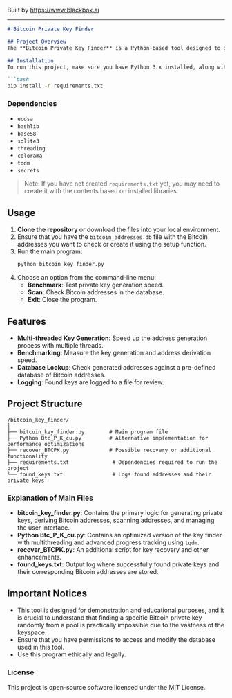 
Built by https://www.blackbox.ai

---

```markdown
# Bitcoin Private Key Finder

## Project Overview
The **Bitcoin Private Key Finder** is a Python-based tool designed to generate Bitcoin private keys and attempt to find corresponding Bitcoin addresses from a predefined database. The application operates using multi-threading to quickly generate addresses, benchmark key generation speed, and perform database lookups for address matching. This tool is intended for educational and demonstration purposes only, as finding a specific Bitcoin key randomly is computationally infeasible.

## Installation
To run this project, make sure you have Python 3.x installed, along with the necessary dependencies. You can install the required packages by using the following command:

```bash
pip install -r requirements.txt
```

### Dependencies
- `ecdsa`
- `hashlib`
- `base58`
- `sqlite3`
- `threading`
- `colorama`
- `tqdm`
- `secrets`

> Note: If you have not created `requirements.txt` yet, you may need to create it with the contents based on installed libraries.

## Usage
1. **Clone the repository** or download the files into your local environment.
2. Ensure that you have the `bitcoin_addresses.db` file with the Bitcoin addresses you want to check or create it using the setup function.
3. Run the main program:
   ```bash
   python bitcoin_key_finder.py
   ```
4. Choose an option from the command-line menu:
   - **Benchmark**: Test private key generation speed.
   - **Scan**: Check Bitcoin addresses in the database.
   - **Exit**: Close the program.

## Features
- **Multi-threaded Key Generation**: Speed up the address generation process with multiple threads.
- **Benchmarking**: Measure the key generation and address derivation speed.
- **Database Lookup**: Check generated addresses against a pre-defined database of Bitcoin addresses.
- **Logging**: Found keys are logged to a file for review.

## Project Structure
```
/bitcoin_key_finder/
│
├── bitcoin_key_finder.py        # Main program file
├── Python Btc_P_K_cu.py         # Alternative implementation for performance optimizations
├── recover_BTCPK.py             # Possible recovery or additional functionality
├── requirements.txt              # Dependencies required to run the project
└── found_keys.txt                # Logs found addresses and their private keys
```

### Explanation of Main Files
- **bitcoin_key_finder.py**: Contains the primary logic for generating private keys, deriving Bitcoin addresses, scanning addresses, and managing the user interface.
- **Python Btc_P_K_cu.py**: Contains an optimized version of the key finder with multithreading and advanced progress tracking using `tqdm`.
- **recover_BTCPK.py**: An additional script for key recovery and other enhancements.
- **found_keys.txt**: Output log where successfully found private keys and their corresponding Bitcoin addresses are stored.

## Important Notices
- This tool is designed for demonstration and educational purposes, and it is crucial to understand that finding a specific Bitcoin private key randomly from a pool is practically impossible due to the vastness of the keyspace.
- Ensure that you have permissions to access and modify the database used in this tool.
- Use this program ethically and legally.

### License
This project is open-source software licensed under the MIT License.
```